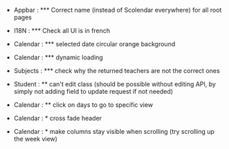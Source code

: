 - Appbar : *** Correct name (instead of Scolendar everywhere) for all root pages
- I18N : *** Check all UI is in french
- Calendar : *** selected date circular orange background
- Calendar : *** dynamic loading
- Subjects : *** check why the returned teachers are not the correct ones

- Student : ** can't edit class (should be possible without editing API, by simply not adding field to update request if not needed)
- Calendar : ** click on days to go to specific view

- Calendar : * cross fade header
- Calendar : * make columns stay visible when scrolling (try scrolling up the week view)
